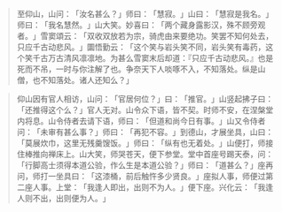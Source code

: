 
> 至仰山，山问：​「汝名甚么？​」师曰：​「慧寂。​」山曰：​「慧寂是我名。​」师曰：​「我名慧然。​」山大笑。妙喜曰：​「两个藏身露影汉，殊不顾旁观者。​」雪窦頌云：​「双收双放若为宗，骑虎由来要绝功。笑罢不知何处去，只应千古动悲风。​」圜悟勤云：​「这个笑与岩头笑不同，岩头笑有毒药，这个笑千古万古清风凛凛地。为甚么雪窦末后却道：『只应千古动悲风。』也是死而不吊，一时与你注解了也。争奈天下人啖啄不入，不知落处。纵是山僧，也不知落处。诸人还知么？​」

> 仰山因有官人相访，山问：​「官居何位？​」曰：​「推官。​」山竖起拂子曰：​「还推得这个么？​」官人无对。山令众下语，皆不契。时师不安，在涅槃堂内将息。山令侍者去请下语，师曰：​「但道和尚今日有事。​」山又令侍者问：​「未审有甚么事？​」师曰：​「再犯不容。​」到德山，才展坐具，山曰：​「莫展炊巾，这里无残羹馊饭。​」师曰：​「纵有也无着处。​」山便打，师接住棒推向禅床上。山大笑，师哭苍天，便下参堂。堂中首座号踢天泰，问：​「行脚高士须得本道公验，作么生是本道公验？​」师曰：​「道甚么？​」座再问，师打一坐具曰：​「这漆桶，前后触忤多少贤良。​」座拟人事，师便过第二座人事。上堂：​「我逢人即出，出则不为人。​」便下座。兴化云：​「我逢人则不出，出则便为人。​」
